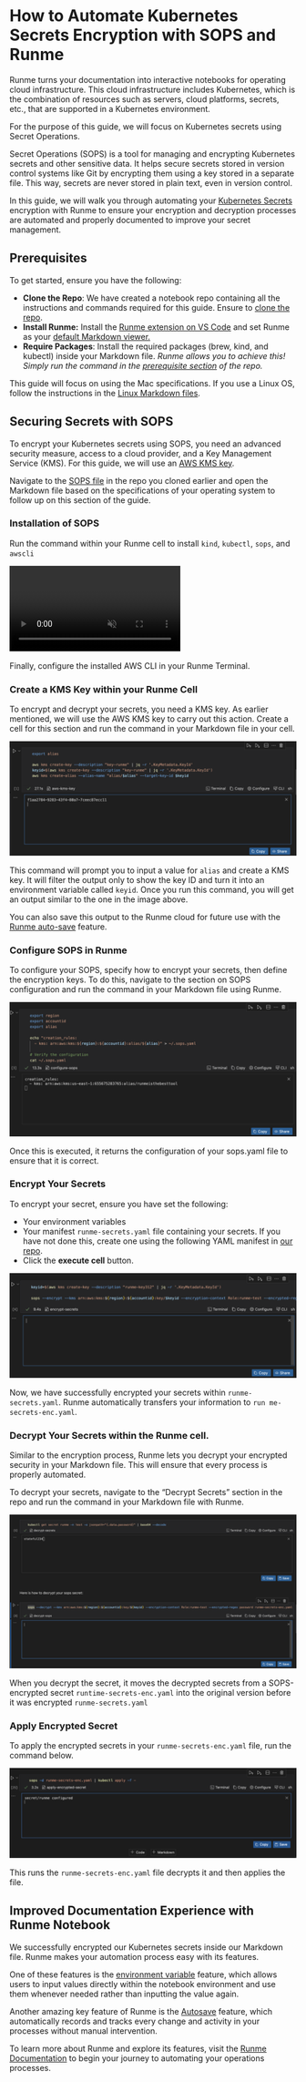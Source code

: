 # How to Automate Kubernetes Secrets Encryption with SOPS and  Runme

Runme turns your documentation into interactive notebooks for operating cloud infrastructure. This cloud infrastructure includes Kubernetes, which is the combination of resources such as servers, cloud platforms, secrets, etc., that are supported in a Kubernetes environment.

For the purpose of this guide, we will focus on Kubernetes secrets using Secret Operations.

Secret Operations (SOPS) is a tool for managing and encrypting Kubernetes secrets and other sensitive data. It helps secure secrets stored in version control systems like Git by encrypting them using a key stored in a separate file. This way, secrets are never stored in plain text, even in version control.

In this guide, we will walk you through automating your [Kubernetes Secrets](https://kubernetes.io/docs/concepts/configuration/secret/) encryption with Runme to ensure your encryption and decryption processes are automated and properly documented to improve your secret management.

## **Prerequisites**[](https://docs-runme-55rq3q1vz-stateful.vercel.app/guide/k8s-secret#prerequisites)

To get started, ensure you have the following:

- **Clone the Repo**: We have created a notebook repo containing all the instructions and commands required for this guide. Ensure to [clone the repo](https://github.com/stateful/blog-examples/tree/main/kubernetes/k8s-secret).
- **Install Runme:** Install the [Runme extension on VS Code](https://marketplace.visualstudio.com/items?itemName=stateful.runme) and set Runme as your [default Markdown viewer.](https://docs.runme.dev/installation/installrunme#how-to-set-vs-code-as-your-default-markdown-viewer)
- **Require Packages**: Install the required packages (brew, kind, and kubectl) inside your Markdown file. *Runme allows you to achieve this! Simply run the command in the [prerequisite section](https://github.com/stateful/blog-examples/blob/main/kubernetes/replicaset/replicaset-mac.md#prerequisites) of the repo.*

This guide will focus on using the Mac specifications. If you use a Linux OS, follow the instructions in the [Linux Markdown files](https://github.com/stateful/blog-examples/blob/main/kubernetes/k8s-secret/sops/sops-linux.md).

## **Securing Secrets with SOPS**[](https://docs-runme-55rq3q1vz-stateful.vercel.app/guide/k8s-secret#securing-secrets-with-sops)

To encrypt your Kubernetes secrets using SOPS, you need an advanced security measure, access to a cloud provider, and a Key Management Service (KMS). For this guide, we will use an [AWS KMS key](https://docs.aws.amazon.com/kms/latest/developerguide/concepts.html#kms_keys).

Navigate to the [SOPS file](https://github.com/stateful/blog-examples/tree/main/kubernetes/k8s-secret/sops) in the repo you cloned earlier and open the Markdown file based on the specifications of your operating system to follow up on this section of the guide.

### **Installation of SOPS**[](https://docs-runme-55rq3q1vz-stateful.vercel.app/guide/k8s-secret#installation-of-sops)

Run the command within your Runme cell to install `kind`, `kubectl`, `sops`, and `awscli`

<video autoPlay loop muted playsInline controls>
  <source src="/videos/runme-sops.mp4" type="video/mp4" />
  <source src="/videos/runme-sops.webm" type="video/webm" />
</video>

Finally, configure the installed AWS CLI in your Runme Terminal.

### **Create a KMS Key within your Runme Cell**[](https://docs-runme-55rq3q1vz-stateful.vercel.app/guide/k8s-secret#create-a-kms-key)

To encrypt and decrypt your secrets, you need a KMS key. As earlier mentioned, we will use the AWS KMS key to carry out this action. Create a cell for this section and run the command in your Markdown file in your cell.

![kms](../../static/img/guide-page/kms-key.png)

This command will prompt you to input a value for `alias` and create a KMS key. It will filter the output only to show the key ID and turn it into an environment variable called `keyid`. Once you run this command, you will get an output similar to the one in the image above.

You can also save this output to the Runme cloud for future use with the [Runme auto-save](https://docs.runme.dev/configuration/auto-save) feature.

### **Configure SOPS in Runme** [](https://docs-runme-55rq3q1vz-stateful.vercel.app/guide/k8s-secret#configure-sops)

To configure your SOPS, specify how to encrypt your secrets, then define the encryption keys. To do this, navigate to the section on SOPS configuration and run the command in your Markdown file using Runme.

![sops](../../static/img/guide-page/configure-sops.png)

Once this is executed, it returns the configuration of your sops.yaml file to ensure that it is correct.

### **Encrypt Your Secrets**[](https://docs-runme-55rq3q1vz-stateful.vercel.app/guide/k8s-secret#encrypt-your-secrets)

To encrypt your secret, ensure you have set the following:

- Your environment variables
- Your manifest `runme-secrets.yaml` file containing your secrets. If you have not done this, create one using the following YAML manifest in [our repo](https://github.com/stateful/blog-examples/blob/main/kubernetes/k8s-secret/sops/runme-secrets.yaml).
- Click the **execute cell** button.

![encrypt](../../static/img/guide-page/runme-encrypt.png)

Now, we have successfully encrypted your secrets within `runme-secrets.yaml`. Runme automatically transfers your information to `run me-secrets-enc.yaml`.

### **Decrypt Your Secrets within the Runme cell.**[](https://docs-runme-55rq3q1vz-stateful.vercel.app/guide/k8s-secret#decrypt-your-secrets)

Similar to the encryption process, Runme lets you decrypt your encrypted security in your Markdown file. This will ensure that every process is properly automated.

To decrypt your secrets, navigate to the “Decrypt Secrets” section in the repo and run the command in your Markdown file with Runme.

![decrypt](../../static/img/guide-page/runme-decrypt.png)

When you decrypt the secret, it moves the decrypted secrets from a SOPS-encrypted secret `runtime-secrets-enc.yaml` into the original version before it was encrypted `runme-secrets.yaml`

### **Apply Encrypted Secret**[](https://docs-runme-55rq3q1vz-stateful.vercel.app/guide/k8s-secret#apply-encrypted-secret)

To apply the encrypted secrets in your `runme-secrets-enc.yaml` file, run the command below.

![apply](../../static/img/guide-page/secret-apply-runme.png)

This runs the `runme-secrets-enc.yaml` file decrypts it and then applies the file.

## **Improved Documentation Experience with Runme Notebook**[](https://docs-runme-55rq3q1vz-stateful.vercel.app/guide/k8s-secret#improve-documentation-experience-with-runme-notebook)

We successfully encrypted our Kubernetes secrets inside our Markdown file. Runme makes your automation process easy with its features.

One of these features is the [environment variable](https://docs-runme-ckcd767be-stateful.vercel.app/getting-started/features#environment-variable-prompts) feature, which allows users to input values directly within the notebook environment and use them whenever needed rather than inputting the value again.

Another amazing key feature of Runme is the [Autosave](https://docs.runme.dev/configuration/auto-save) feature, which automatically records and tracks every change and activity in your processes without manual intervention.

To learn more about Runme and explore its features, visit the [Runme Documentation](https://docs.runme.dev/) to begin your journey to automating your operations processes.

